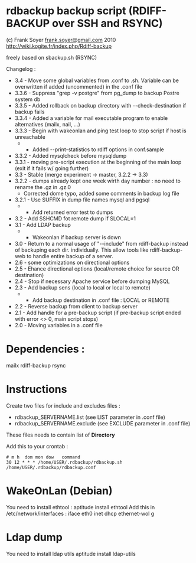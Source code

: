 # rdbackup backup script (RDIFF-BACKUP over SSH and RSYNC)
(c) Frank Soyer <frank.soyer@gmail.com> 2010
http://wiki.kogite.fr/index.php/Rdiff-backup

freely based on sbackup.sh (RSYNC)

Changelog :
* 3.4 - Move some global variables from .conf to .sh. Variable can be overwritten if added (uncommented) in the .conf file
* 3.3.6 - Suppress "grep -v postgre" from pg_dump to backup Postre system db
* 3.3.5 - Added rollback on backup directory with --check-destination if backup fails
* 3.3.4 - Added a variable for mail executable program to enable alternatives (mailx, nail, ...)
* 3.3.3 - Begin with wakeonlan and ping test loop to stop script if host is unreachable
   * - Added --print-statistics to rdiff options in conf.sample
* 3.3.2 - Added mysqlcheck before mysqldump
* 3.3.1 - moving pre-script execution at the beginning of the main loop (exit if it fails w/ going further)
* 3.3 - Stable (merge experiment -> master, 3.2.2 -> 3.3)
* 3.2.2 - dumps already kept one week wirth day number : no need to rename the .gz in .gz.0
    * Corrected dome typo, added some comments in backup log file
* 3.2.1 - Use SUFFIX in dump file names mysql and pgsql 
    * - Add returned error test to dumps 
* 3.2 - Add SSHCMD fot remote dump if SLOCAL=1
* 3.1 - Add LDAP backup
    * - Wakeonlan if backup server is down
* 3.0 - Return to a normal usage of "--include" from rdiff-backup instead of backuping each dir. individually. This allow tools like rdiff-backup-web to handle entire backup of a server. 
* 2.6 - some optimizations on directional options
* 2.5 - Ehance directional options (local/remote choice for source OR destination)
* 2.4 - Stop if necessary Apache service before dumping MySQL
* 2.3 - Add backup sens (local to local or local to remote)
    * - Add backup destination in .conf file : LOCAL or REMOTE
* 2.2 - Reverse backup from client to backup server
* 2.1 - Add handle for a pre-backup script (if pre-backup script ended with error <> 0, main script stops)
* 2.0 - Moving variables in a .conf file

# Dependencies :
mailx rdiff-backup rsync

# Instructions
Create two files for include and excludes files :

* rdbackup_SERVERNAME.list (see LIST parameter in .conf file)
* rdbackup_SERVERNAME.exclude (see EXCLUDE parameter in .conf file)

These files needs to contain list of **Directory**

Add this to your crontab :

    # m h  dom mon dow   command
    30 12 * * * /home/USER/.rdbackup/rdbackup.sh /home/USER/.rdbackup/rdbackup.conf

# WakeOnLan (Debian)
You need to install ethtool :
 aptitude install ethtool
Add this in /etc/network/interfaces :
 iface eth0 inet dhcp
	ethernet-wol g

# Ldap dump
You need to install ldap utils
 aptitude install ldap-utils
